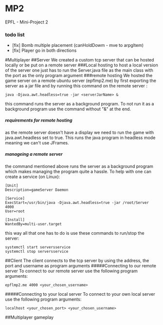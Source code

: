 # MP2
EPFL - Mini-Project 2 

### todo list
 - [fix] Bomb multiple placement (canHoldDowm - mve to arpgItem)
 - [fix] Player go in both directions 
 
 #Multiplayer
 ##Server
 We created a custom tcp server that can be hosted locally or be put on a remote server
###Local hosting
to host a local version of the server one just has to run the Server.java file as the main class with the port as the only program argument
###remote hosting
 We hosted the game server on a remote ubuntu server (epflmp2.me)  by first exporting the server as a jar
 file and by running this command on the remote server :
```shell script
java -Djava.awt.headless=true -jar <serverJarName> & 
```
this command runs the server as a background program. To not run it as a background program use the command without "&" at the end.
##### requirements for remote hosting
as the remote server doesn't have a display we need to run the game with java.awt.headless set to true. 
This runs the java program in headless mode meaning we can't use JFrames.
##### manageing a remote server
the command mentioned above runs the server as a background program which makes managing the program quite a hassle.
To help with one can create a service (on Linux):
```shell script
[Unit]
Description=gameServer Daemon

[Service]
ExecStart=/usr/bin/java -Djava.awt.headless=true -jar /root/Server 4000
User=root

[Install]
WantedBy=multi-user.target
```
this way all that one has to do is use these commands to run/stop the server:

```shell script
systemctl start serversservice
systemctl stop serversservice
```

##Client
The client connects to the tcp server by using the address, the port and username as program arguments
#####Connecting to our remote server
To connect to our remote server use the following program arguments:
```shell script
epflmp2.me 4000 <your_chosen_username>
```
#####Connecting to your local server
To connect to your own local server use the following program arguments:
```shell script
localhost <your_chosen_port> <your_chosen_username>
```
##Multiplayer gameplay
